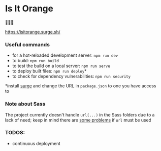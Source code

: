 # Is It Orange

:tangerine::tangerine::tangerine:

https://isitorange.surge.sh/

### Useful commands
* for a hot-reloaded development server: `npm run dev`
* to build: `npm run build`
* to test the build on a local server: `npm run serve`
* to deploy built files: `npm run deploy`*
* to check for dependency vulnerabilities: `npm run security`

*install [surge](https://surge.sh/) and change the URL in `package.json` to one you have access to

### Note about Sass
The project currently doesn't handle `url(...)` in the Sass folders due to a lack of need; keep in mind there are [some problems](https://github.com/webpack-contrib/sass-loader#problems-with-url) if `url` must be used

### TODOS:
- continuous deployment
